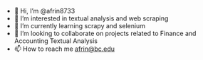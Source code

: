 - 👋 Hi, I’m @afrin8733
- 👀 I’m interested in textual analysis and web scraping
- 🌱 I’m currently learning scrapy and selenium
- 💞️ I’m looking to collaborate on projects related to Finance and Accounting Textual Analysis
- 📫 How to reach me afrin@bc.edu

<!---
afrin8733/afrin8733 is a ✨ special ✨ repository because its `README.md` (this file) appears on your GitHub profile.
You can click the Preview link to take a look at your changes.
--->

